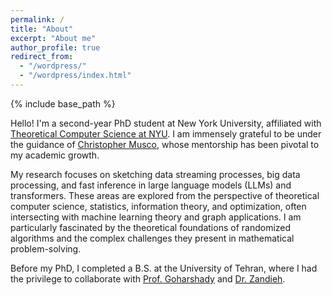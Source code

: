 ```yaml
---
permalink: /
title: "About"
excerpt: "About me"
author_profile: true
redirect_from: 
  - "/wordpress/"
  - "/wordpress/index.html"
---
```


{% include base_path %}

Hello! I'm a second-year PhD student at New York University, affiliated with [Theoretical Computer Science at NYU](https://cs.nyu.edu/theory-group/). I am immensely grateful to be under the guidance of [Christopher Musco](https://www.chrismusco.com/), whose mentorship has been pivotal to my academic growth.

My research focuses on sketching data streaming processes, big data processing, and fast inference in large language models (LLMs) and transformers. These areas are explored from the perspective of theoretical computer science, statistics, information theory, and optimization, often intersecting with machine learning theory and graph applications. I am particularly fascinated by the theoretical foundations of randomized algorithms and the complex challenges they present in mathematical problem-solving.

Before my PhD, I completed a B.S. at the University of Tehran, where I had the privilege to collaborate with [Prof. Goharshady](https://www.goharshady.com/) and [Dr. Zandieh](https://www.linkedin.com/in/amir-zandieh-phd-323a13a9/).
